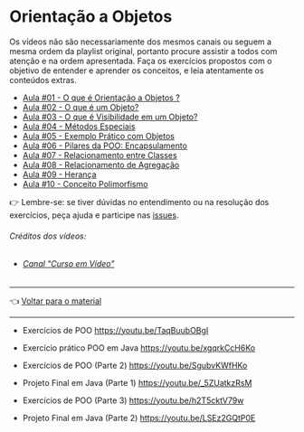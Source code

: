 # Orientação a Objetos

Os vídeos não são necessariamente dos mesmos canais ou seguem a mesma ordem da playlist original, portanto procure assistir a todos com atenção e na ordem apresentada. Faça os exercícios propostos com o objetivo de entender e aprender os conceitos, e leia atentamente os conteúdos extras.

- [Aula #01 - O que é Orientação a Objetos ?](aula01/aula.md)
- [Aula #02 - O que é um Objeto?](aula02/aula.md)
- [Aula #03 - O que é Visibilidade em um Objeto?](aula03/aula.md)
- [Aula #04 - Métodos Especiais](aula04/aula.md)
- [Aula #05 - Exemplo Prático com Objetos](aula05/aula.md)
- [Aula #06 - Pilares da POO: Encapsulamento](aula06/aula.md)
- [Aula #07 - Relacionamento entre Classes](aula07/aula.md)
- [Aula #08 - Relacionamento de Agregação](aula08/aula.md)
- [Aula #09 - Herança](aula09/aula.md)
- [Aula #10 - Conceito Polimorfismo](aula10/aula.md)

👉 Lembre-se: se tiver dúvidas no entendimento ou na resolução dos exercícios, peça ajuda e participe nas [issues](https://github.com/cwi-reset/edicao-03-level-1/issues).

###### _Créditos dos vídeos:_
 - ###### [Canal "Curso em Vídeo"](https://www.youtube.com/channel/UCrWvhVmt0Qac3HgsjQK62FQ)

---

👈 [Voltar para o material](../material.md)

---

- Exercícios de POO
https://youtu.be/TaqBuubOBgI

- Exercício prático POO em Java
https://youtu.be/xgqrkCcH6Ko

- Exercícios de POO (Parte 2)
https://youtu.be/SgubvKWfHKo

- Projeto Final em Java (Parte 1)
https://youtu.be/_5ZUatkzRsM

- Exercícios de POO (Parte 3)
https://youtu.be/h2T5cktV79w

- Projeto Final em Java (Parte 2)
https://youtu.be/LSEz2GQtP0E